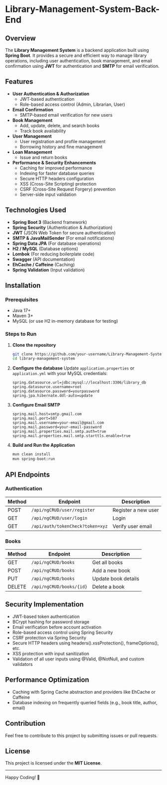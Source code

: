 # Library-Management-System-Back-End

## Overview
The **Library Management System** is a backend application built using **Spring Boot**. It provides a secure and efficient way to manage library operations, including user authentication, book management, and email confirmation using **JWT** for authentication and **SMTP** for email verification.


## Features
- **User Authentication & Authorization**
  - JWT-based authentication
  - Role-based access control (Admin, Librarian, User)
- **Email Confirmation**
  - SMTP-based email verification for new users
- **Book Management**
  - Add, update, delete, and search books
  - Track book availability
- **User Management**
  - User registration and profile management
  - Borrowing history and fine management
- **Loan Management**
  - Issue and return books
- **Performance & Security Enhancements**
  - Caching for improved performance
  - Indexing for faster database queries
  - Secure HTTP headers configuration
  - XSS (Cross-Site Scripting) protection
  - CSRF (Cross-Site Request Forgery) prevention
  - Server-side input validation

## Technologies Used
- **Spring Boot 3** (Backend framework)
- **Spring Security** (Authentication & Authorization)
- **JWT** (JSON Web Token for secure authentication)
- **SMTP & JavaMailSender** (For email notifications)
- **Spring Data JPA** (For database operations)
- **H2 / MySQL** (Database options)
- **Lombok** (For reducing boilerplate code)
- **Swagger** (API documentation)
- **EhCache / Caffeine** (Caching)
- **Spring Validation** (Input validation)

## Installation
### Prerequisites
- Java 17+
- Maven 3+
- MySQL (or use H2 in-memory database for testing)

### Steps to Run
1. **Clone the repository**
   ```sh
   git clone https://github.com/your-username/Library-Management-System-Back-End.git
   cd library-management-system
   ```
2. **Configure the database**
   Update `application.properties` or `application.yml` with your MySQL credentials:
   ```properties
   spring.datasource.url=jdbc:mysql://localhost:3306/library_db
   spring.datasource.username=root
   spring.datasource.password=yourpassword
   spring.jpa.hibernate.ddl-auto=update
   ```

3. **Configure Email SMTP**
   ```properties
   spring.mail.host=smtp.gmail.com
   spring.mail.port=587
   spring.mail.username=your-email@gmail.com
   spring.mail.password=your-email-password
   spring.mail.properties.mail.smtp.auth=true
   spring.mail.properties.mail.smtp.starttls.enable=true
   ```

4. **Build and Run the Application**
   ```sh
   mvn clean install
   mvn spring-boot:run
   ```

## API Endpoints
### Authentication
| Method | Endpoint | Description |
|--------|---------|-------------|
| POST | `/api/ngCRUD/user/register` | Register a new user |
| GET | `/api/ngCRUD/user/login` | Login |
| GET | `/api/auth/tokenCheck?token=xyz` | Verify user email |

### Books
| Method | Endpoint | Description |
|--------|---------|-------------|
| GET | `/api/ngCRUD/books` | Get all books |
| POST | `/api/ngCRUD/books` | Add a new book |
| PUT | `/api/ngCRUD/books` | Update book details |
| DELETE | `/api/ngCRUD/books/{id}` | Delete a book |


## Security Implementation
- JWT-based token authentication
- BCrypt hashing for password storage
- Email verification before account activation
- Role-based access control using Spring Security
- CSRF protection via Spring Security
- Secure HTTP headers using headers().xssProtection(), frameOptions(), etc.
- XSS protection with input sanitization
- Validation of all user inputs using @Valid, @NotNull, and custom validators

## Performance Optimization
- Caching with Spring Cache abstraction and providers like EhCache or Caffeine
- Database indexing on frequently queried fields (e.g., book title, author, email)

## Contribution
Feel free to contribute to this project by submitting issues or pull requests.

## License
This project is licensed under the **MIT License**.

---

Happy Coding! 🚀


